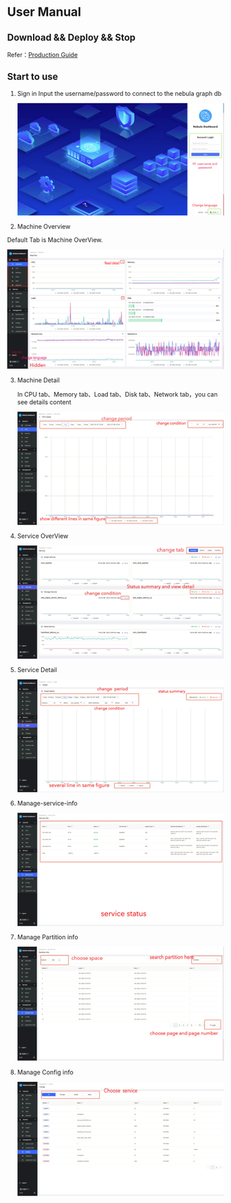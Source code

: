 # User Manual

## Download && Deploy && Stop

Refer：[Production Guide](./DEPLOY.md)

## Start to use
1. Sign in
    Input the username/password to connect to the nebula graph db
    
    ![login](./doc/images/login.jpg)


2. Machine Overview
   

Default Tab is Machine OverView.

   ![dashboard-machine](./doc/images/dashboard-machine.jpg)

3. Machine Detail

   In CPU tab、Memory tab、Load tab、Disk tab、Network tab，you can see details content 

   ![dashboard-machine-detail](./doc/images/dashboard-machine-detail.jpg)

4. Service OverView

    ![dashboard-service-overview](./doc/images/dashboard-service-overview.jpg)

5. Service Detail

   ![dashboard-service-detail](./doc/images/dashboard-service-detail.jpg)

6. Manage-service-info

   ![manage-service-info](./doc/images/manage-service-info.jpg)

7. Manage Partition info

   ![manage-parition](./doc/images/manage-parition.jpg)

8. Manage Config info

   ![manage-config](./doc/images/manage-config.jpg)

   





